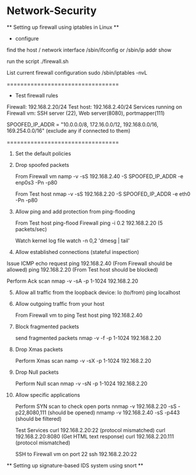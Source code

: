 # Network-Security

** Setting up firewall using iptables in Linux **

* configure

find the host / network interface
/sbin/ifconfig or /sbin/ip addr show

run the script
./firewall.sh

List current firewall configuration
sudo /sbin/iptables -nvL

=================================
* Test firewall rules

Firewall: 192.168.2.20/24
Test host: 192.168.2.40/24
Services running on Firewall vm: SSH server (22), Web server(8080), portmapper(111)

SPOOFED_IP_ADDR = "10.0.0.0/8, 172.16.0.0/12, 192.168.0.0/16, 169.254.0.0/16" (exclude any if connected to them)

=================================

1. Set the default policies

2. Drop spoofed packets

   From Firewall vm
   namp -v -sS 192.168.2.40 -S SPOOFED_IP_ADDR -e enp0s3 -Pn -p80

   From Test host
   nmap -v -sS 192.168.2.20 -S SPOOFED_IP_ADDR -e eth0 -Pn -p80 


3. Allow ping and add protection from ping-flooding

   From Test host ping-flood Firewall
   ping -i 0.2 192.168.2.20 (5 packets/sec)

   Watch kernel log file
   watch -n 0,2 'dmesg | tail'


4. Allow established connections (stateful inspection)

  Issue ICMP echo request 
  ping 192.168.2.40 (From Firewall should be allowed)
  ping 192.168.2.20 (From Test host should be blocked)

  Perform Ack scan
  nmap -v -sA -p 1-1024 192.168.2.20


5. Allow all traffic from the loopback device: lo (to/from)
   ping localhost


6. Allow outgoing traffic from your host

   From Firewall vm to ping Test host
   ping 192.168.2.40


7. Block fragmented packets

   send fragmented packets
   nmap -v -f -p 1-1024 192.168.2.20

8. Drop Xmas packets

   Perform Xmas scan
   namp -v -sX -p 1-1024 192.168.2.20

9. Drop Null packets

   Perform Null scan
   nmap -v -sN -p 1-1024 192.168.2.20

10. Allow specific applications

    Perform SYN scan to check open ports
    nnmap -v 192.168.2.20 -sS -p22,8080,111 (should be opened)
    nmamp -v 192.168.2.40 -sS -p443 (should be filtered)

    Test Services
    curl 192.168.2.20:22 (protocol mismatched)
    curl 192.168.2.20:8080 (Get HTML text response)
    curl 192.168.2.20.111 (protocol mismatched)

    SSH to Firewall vm on port 22
    ssh 192.168.2.20:22
  



** Setting up signature-based IDS system using snort **
